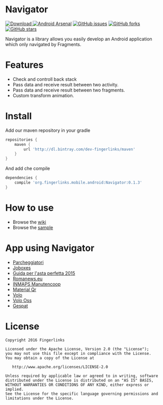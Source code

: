 Navigator
==============

[ ![Download](https://api.bintray.com/packages/dev-fingerlinks/maven/Navigator/images/download.svg) ](https://bintray.com/dev-fingerlinks/maven/Navigator/_latestVersion) [![Android Arsenal](https://img.shields.io/badge/Android%20Arsenal-Navigator-brightgreen.svg?style=flat)](http://android-arsenal.com/details/1/3638) [![GitHub issues](https://img.shields.io/github/issues/fingerlinks/Navigator.svg)](https://github.com/fingerlinks/Navigator/issues) [![GitHub forks](https://img.shields.io/github/forks/fingerlinks/Navigator.svg)](https://github.com/fingerlinks/Navigator/network) [![GitHub stars](https://img.shields.io/github/stars/fingerlinks/Navigator.svg)](https://github.com/fingerlinks/Navigator/stargazers)

Navigator is a library allows you easily develop an Android application which only navigated by Fragments.


Features
========

  * Check and controll back stack
  * Pass data and receive result between two activity.
  * Pass data and receive result between two fragments.
  * Custom transform animation.

Install
========

Add our maven repository in your gradle

```groovy
repositories {
    maven {
        url 'http://dl.bintray.com/dev-fingerlinks/maven'
    }
}
```

And add che compile

```groovy
dependencies {
    compile 'org.fingerlinks.mobile.android:Navigator:0.1.3'
}
```

How to use
========

  * Browse the [wiki](https://github.com/fingerlinks/Navigator/wiki)
  * Browse the [sample](https://github.com/fingerlinks/Navigator/tree/master/sample)

App using Navigator
=======

  * [Parcheggiatori](https://play.google.com/store/apps/details?id=org.fingerlinks.mobile.android.iparcheggiatori)
  * [Joboxes](https://play.google.com/store/apps/details?id=org.fingerlinks.mobile.android.joboxes)
  * [Guida per l'asta perfetta 2015](https://play.google.com/store/apps/details?id=it.quadronica.guida_asta_fantagazzetta)
  * [Romanews.eu](https://play.google.com/store/apps/details?id=it.daigan.romanews)
  * [INMAPS Manutencoop](https://play.google.com/store/apps/details?id=com.kadv.inmapsmcp)
  * [Material Qr](https://play.google.com/store/apps/details?id=qrreader.com.studios.it.qrreader)
  * [Volo](https://play.google.com/store/apps/details?id=volo.tsc.it.volo)
  * [Volo Oss](https://play.google.com/store/apps/details?id=volontario.volo.tsc.it.volontario)
  * [Gespat](https://play.google.com/store/apps/details?id=gespat.tsc.it.gespat)

License
=======

    Copyright 2016 Fingerlinks

    Licensed under the Apache License, Version 2.0 (the "License");
    you may not use this file except in compliance with the License.
    You may obtain a copy of the License at

       http://www.apache.org/licenses/LICENSE-2.0

    Unless required by applicable law or agreed to in writing, software
    distributed under the License is distributed on an "AS IS" BASIS,
    WITHOUT WARRANTIES OR CONDITIONS OF ANY KIND, either express or implied.
    See the License for the specific language governing permissions and
    limitations under the License.
